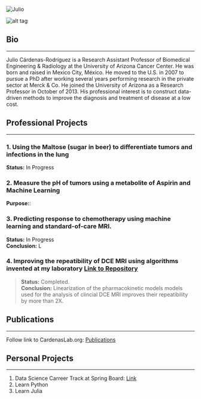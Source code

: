 ![Julio](https://github.com/JCardenasRdz/JCardenasRdz.github.io/blob/master/Profile_ulio.png)  

![alt tag](https://raw.githubusercontent.com/JCardenasRdz/JCardenasRdz.github.io/blob/master/Profile_ulio.png)  

## Bio
-------------------------
Julio Cárdenas-Rodríguez is a Research Assistant Professor of Biomedical Engineering & Radiology at the University of Arizona Cancer Center.  He was born and raised in Mexico City, México. He moved to the U.S. in 2007 to pursue a PhD after working several years performing research in the private sector at Merck & Co. He joined the University of Arizona as a Research Professor in October of 2013.
His professional interest is to construct data-driven methods to improve the diagnosis and treatment of disease at a low cost.  

## Professional Projects
-------------------------

### 1. Using the Maltose (sugar in beer) to differentiate tumors and infections in the lung
**Status:** In Progress

### 2. Measure the pH of tumors using a metabolite of Aspirin and Machine Learning
**Purpose:**:

### 3. Predicting response to chemotherapy using machine learning and standard-of-care MRI.
**Status:** In Progress  
**Conclusion:** L 

### 4. Improving the repeatibility of DCE MRI using algorithms invented at my laboratory [Link to Repository](https://github.com/JCardenasRdz/Gage-repeatability-DCE-MRI)  
> **Status:** Completed.  
**Conclusion:** Linearization of the pharmacokinetic models models used for the analysis of clincial DCE MRI improves their repeatibility by more than 2X.

## Publications
-------------------------
Follow link to CardenasLab.org: [Publications](http://www.cardenaslab.org/publications.html)

## Personal Projects
-------------------------
1. Data Science Carreer Track at Spring Board: [Link](https://github.com/JCardenasRdz/SpringBoard/blob/master/README.md)
2. Learn Python
3. Learn Julia
